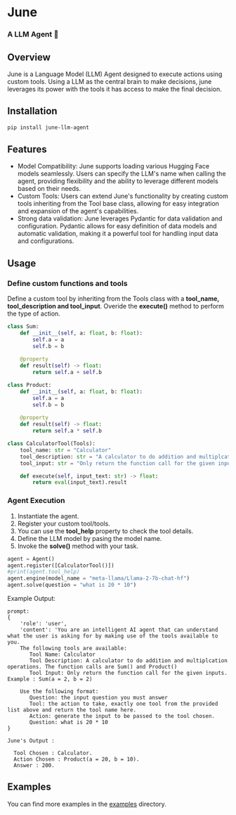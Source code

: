 # June 
### A LLM Agent 🤖

## Overview
June is a Language Model (LLM) Agent designed to execute actions using custom tools. Using a LLM as the central brain to make decisions, june leverages its power with the tools it has access to make the final decision.

## Installation

```bash
pip install june-llm-agent
```

## Features
- Model Compatibility: June supports loading various Hugging Face models seamlessly. Users can specify the LLM's name when calling the agent, providing flexibility and the ability to leverage different models based on their needs.
- Custom Tools: Users can extend June's functionality by creating custom tools inheriting from the Tool base class, allowing for easy integration and expansion of the agent's capabilities.
- Strong data validation: June leverages Pydantic for data validation and configuration. Pydantic allows for easy definition of data models and automatic validation, making it a powerful tool for handling input data and configurations.

## Usage

### Define custom functions and tools

Define a custom tool by inheriting from the Tools class with a **tool_name, tool_description and tool_input**. Overide the **execute()** method to perform the type of action.

```python
class Sum:
    def __init__(self, a: float, b: float):
        self.a = a
        self.b = b
    
    @property
    def result(self) -> float:
        return self.a + self.b

class Product:
    def __init__(self, a: float, b: float):
        self.a = a
        self.b = b
    
    @property
    def result(self) -> float:
        return self.a * self.b

class CalculatorTool(Tools):
    tool_name: str = "Calculator"
    tool_description: str = "A calculator to do addition and multiplcation operations. The function calls are Sum() and Product()"
    tool_input: str = "Only return the function call for the given inputs. Example : Sum(a = 2, b = 2) "

    def execute(self, input_text: str) -> float:
        return eval(input_text).result
```

### Agent Execution

1. Instantiate the agent.
2. Register your custom tool/tools.
3. You can use the **tool_help** property to check the tool details.
4. Define the LLM model by pasing the model name.
5. Invoke the **solve()** method with your task.

```python
agent = Agent()
agent.register([CalculatorTool()])
#print(agent.tool_help)
agent.engine(model_name = "meta-llama/Llama-2-7b-chat-hf")
agent.solve(question = "what is 20 * 10")
```

Example Output:

```
prompt:
{
    'role': 'user', 
    'content': 'You are an intelligent AI agent that can understand what the user is asking for by making use of the tools available to you.
    The following tools are available:
       Tool Name: Calculator
       Tool Description: A calculator to do addition and multiplcation operations. The function calls are Sum() and Product()
       Tool Input: Only return the function call for the given inputs. Example : Sum(a = 2, b = 2) 

    Use the following format:
       Question: the input question you must answer
       Tool: the action to take, exactly one tool from the provided list above and return the tool name here.
       Action: generate the input to be passed to the tool chosen.
       Question: what is 20 * 10
}

June's Output :

  Tool Chosen : Calculator.
  Action Chosen : Product(a = 20, b = 10).
  Answer : 200.
```

## Examples

You can find more examples in the [examples](./examples/) directory.

